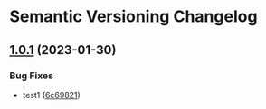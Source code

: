 # Semantic Versioning Changelog

## [1.0.1](https://github.com/tinohager/test-automatic-release1/compare/v1.0.0...v1.0.1) (2023-01-30)


### Bug Fixes

* test1 ([6c69821](https://github.com/tinohager/test-automatic-release1/commit/6c69821b760764ae94f22b42667cd1eef2d72509))
